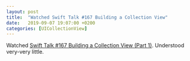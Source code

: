 ```yaml
---
layout: post
title:  "Watched Swift Talk #167 Building a Collection View"
date:   2019-09-07 19:07:00 +0200
categories: [UICollectionView]
---
```

Watched [Swift Talk #167 Building a Collection View (Part 1)](https://talk.objc.io/episodes/S01E167-building-a-collection-view-part-1). Understood very-very little.
